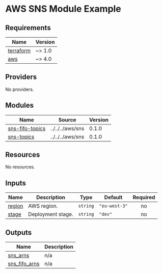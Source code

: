 # AWS SNS Module Example

<!-- BEGIN_TF_DOCS -->
## Requirements

| Name | Version |
|------|---------|
| <a name="requirement_terraform"></a> [terraform](#requirement\_terraform) | ~> 1.0 |
| <a name="requirement_aws"></a> [aws](#requirement\_aws) | ~> 4.0 |

## Providers

No providers.

## Modules

| Name | Source | Version |
|------|--------|---------|
| <a name="module_sns-fifo-topics"></a> [sns-fifo-topics](#module\_sns-fifo-topics) | ../../../aws/sns | 0.1.0 |
| <a name="module_sns-topics"></a> [sns-topics](#module\_sns-topics) | ../../../aws/sns | 0.1.0 |

## Resources

No resources.

## Inputs

| Name | Description | Type | Default | Required |
|------|-------------|------|---------|:--------:|
| <a name="input_region"></a> [region](#input\_region) | AWS region. | `string` | `"eu-west-3"` | no |
| <a name="input_stage"></a> [stage](#input\_stage) | Deployment stage. | `string` | `"dev"` | no |

## Outputs

| Name | Description |
|------|-------------|
| <a name="output_sns_arns"></a> [sns\_arns](#output\_sns\_arns) | n/a |
| <a name="output_sns_fifo_arns"></a> [sns\_fifo\_arns](#output\_sns\_fifo\_arns) | n/a |
<!-- END_TF_DOCS -->